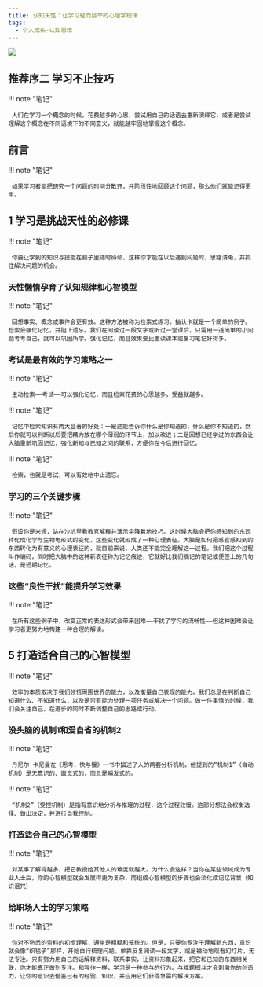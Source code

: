 ```yaml
---
title: 认知天性：让学习轻而易举的心理学规律
tags:
  - 个人成长-认知思维
---
```


![](https://cdn.weread.qq.com/weread/cover/52/YueWen_23665547/t7_YueWen_23665547.jpg)


## 推荐序二 学习不止技巧




!!! note "笔记"

	 人们在学习一个概念的时候，花费越多的心思，尝试用自己的话语去重新演绎它，或者是尝试理解这个概念在不同语境下的不同意义，就能越牢固地掌握这个概念。 


## 前言




!!! note "笔记"

	 如果学习者能把研究一个问题的时间分散开，并阶段性地回顾这个问题，那么他们就能记得更牢。 


## 1 学习是挑战天性的必修课




!!! note "笔记"

	 你要让学到的知识与技能在脑子里随时待命，这样你才能在以后遇到问题时，思路清晰，并抓住解决问题的机会。 


### 天性懒惰孕育了认知规律和心智模型




!!! note "笔记"

	 回想事实、概念或事件会更有效。这种方法被称为检索式练习。抽认卡就是一个简单的例子。检索会强化记忆，并阻止遗忘。我们在阅读过一段文字或听过一堂课后，只需用一道简单的小问题考考自己，就可以巩固所学、强化记忆，而且效果要比重读课本或复习笔记好得多。 


### 考试是最有效的学习策略之一




!!! note "笔记"

	 主动检索——考试——可以强化记忆，而且检索花费的心思越多，受益就越多。 


!!! note "笔记"

	 记忆中检索知识有两大显著的好处：一是这能告诉你什么是你知道的，什么是你不知道的，然后你就可以判断以后要把精力放在哪个薄弱的环节上，加以改进；二是回想已经学过的东西会让大脑重新巩固记忆，强化新知与已知之间的联系，方便你在今后进行回忆。 


!!! note "笔记"

	 检索，也就是考试，可以有效地中止遗忘。 


### 学习的三个关键步骤




!!! note "笔记"

	 假设你是米娅，站在沙坑里看教官解释并演示伞降着地技巧。这时候大脑会把你感知到的东西转化成化学与生物电形式的变化，这些变化就形成了一种心理表征。大脑是如何把感官感知到的东西转化为有意义的心理表征的，就目前来说，人类还不能完全理解这一过程。我们把这个过程叫作编码，同时把大脑中的这种新表征称为记忆痕迹，它就好比我们摘记的笔记或便签上的几句话，是短期记忆。 


### 这些“良性干扰”能提升学习效果




!!! note "笔记"

	 在所有这些例子中，改变正常的表达形式会带来困难——干扰了学习的流畅性——但这种困难会让学习者更努力地构建一种合理的解读。 


## 5 打造适合自己的心智模型




!!! note "笔记"

	 效率的本质取决于我们领悟周围世界的能力，以及衡量自己表现的能力。我们总是在判断自己知道什么、不知道什么，以及是否有能力处理一项任务或解决一个问题。做一件事情的时候，我们会关注自己，在进步的同时不断调整自己的思路或行动。 


### 没头脑的机制1和爱自省的机制2




!!! note "笔记"

	 丹尼尔·卡尼曼在《思考，快与慢》一书中描述了人的两套分析机制。他提到的“机制1”（自动机制）是无意识的、直觉式的，而且是瞬发式的。 


!!! note "笔记"

	 “机制2”（受控机制）是指有意识地分析与推理的过程，这个过程较慢。这部分想法会权衡选择、做出决定，并进行自我控制。 


### 打造适合自己的心智模型




!!! note "笔记"

	 对某事了解得越多，把它教授给其他人的难度就越大。为什么会这样？当你在某些领域成为专业人士后，你的心智模型就会发展得更为复杂，而组成心智模型的步骤也会淡化成记忆背景（知识诅咒） 


### 给职场人士的学习策略




!!! note "笔记"

	 你对不熟悉的资料的初步理解，通常是粗糙和笼统的。但是，只要你专注于理解新东西，意识就会像“织毯子”那样，开始自行梳理问题。单靠反复阅读一段文字，或是被动地观看幻灯片，无法专注。只有努力用自己的话解释资料，联系事实，让资料形象起来，把它和已知的东西相关联，你才能真正做到专注。和写作一样，学习是一种参与的行为。与难题搏斗才会刺激你的创造力，让你的意识去借鉴已有的经验、知识，并应用它们获得急需的解决方案。 

